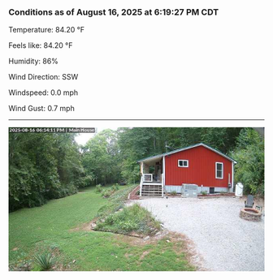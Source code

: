 ### Conditions as of August 16, 2025 at 6:19:27 PM CDT 

Temperature: 84.20 &deg;F

Feels like: 84.20 &deg;F

Humidity: 86%

Wind Direction: SSW

Windspeed: 0.0 mph

Wind Gust: 0.7 mph

---

<img src="./images/latest.jpeg"/>


